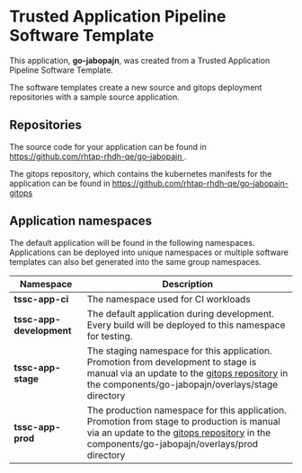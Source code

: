 # Trusted Application Pipeline Software Template

This application, **go-jabopajn**, was created from a Trusted Application Pipeline Software Template.

The software templates create a new source and gitops deployment repositories with a sample source application. 

## Repositories

The source code for your application can be found in [https://github.com/rhtap-rhdh-qe/go-jabopajn ](https://github.com/rhtap-rhdh-qe/go-jabopajn ).
 
The gitops repository, which contains the kubernetes manifests for the application can be found in 
[https://github.com/rhtap-rhdh-qe/go-jabopajn-gitops ](https://github.com/rhtap-rhdh-qe/go-jabopajn-gitops ) 

## Application namespaces 

The default application will be found in the following namespaces. Applications can be deployed into unique namespaces or multiple software templates can also bet generated into the same group namespaces.  

|  Namespace   |  Description   |  
| -------- | -------- |
| **tssc-app-ci** | The namespace used for CI workloads |
| **tssc-app-development** | The default application during development. Every build will be deployed to this namespace for testing. |
| **tssc-app-stage** | The staging namespace for this application. Promotion from development to stage is manual via an update to the [gitops repository](https://github.com/rhtap-rhdh-qe/go-jabopajn-gitops ) in the components/go-jabopajn/overlays/stage directory |
| **tssc-app-prod** | The production namespace for this application. Promotion from stage to production is manual via an update to the [gitops repository](https://github.com/rhtap-rhdh-qe/go-jabopajn-gitops ) in the components/go-jabopajn/overlays/prod directory |